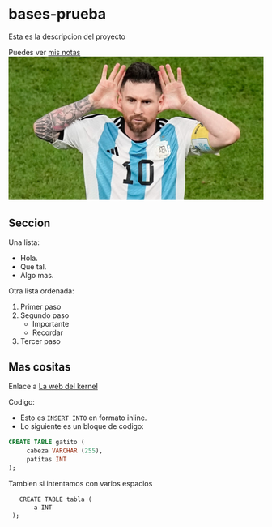 # bases-prueba
Esta es la descripcion del proyecto

Puedes ver [mis notas](/directorio/mis-notas.md)
![La mejor imagen de Linux](messi.jpeg)

## Seccion
Una lista:
- Hola.
- Que tal.
- Algo mas.

Otra lista ordenada:
1. Primer paso
2. Segundo paso
     - Importante
     - Recordar
3. Tercer paso

## Mas cositas
Enlace a [La web del kernel](https://kernel.org)

Codigo:

- Esto es `INSERT INTO` en formato inline.
- Lo siguiente es un bloque de codigo:

```sql
CREATE TABLE gatito (
     cabeza VARCHAR (255),
     patitas INT
);
```

Tambien si intentamos con varios espacios

       CREATE TABLE tabla (
           a INT
     );
```
